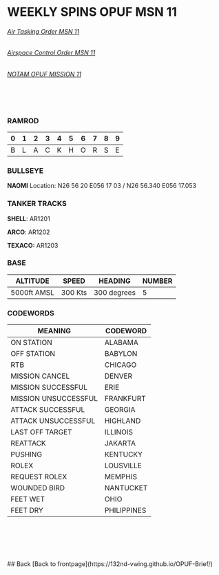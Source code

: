 # WEEKLY SPINS OPUF MSN 11

                  
###### [Air Tasking Order MSN 11](/OPUF-Brief/Docs/ATO/ATO_11.html) 
###### [Airspace Control Order MSN 11](/OPUF-Brief/Docs/ACO/ACO_10.html) 
###### [NOTAM OPUF MISSION 11](/OPUF-Brief/Docs/NOTAM/NOTAM_11.html)
<br>
<br>

### RAMROD

| 0 | 1 | 2 | 3 | 4 | 5 | 6 | 7 | 8 | 9 |
| - | - | - | - | - | - | - | - | - | - |
| B | L | A | C | K | H | O | R | S | E |


### BULLSEYE

**NAOMI** Location: N26 56 20 E056 17 03  / N26 56.340 E056 17.053


### TANKER TRACKS
**SHELL**: AR1201 <br>

**ARCO**: AR1202 <br>

**TEXACO:** AR1203 <br>



### BASE

| ALTITUDE | SPEED | HEADING | NUMBER| 
| -------- | ----- | ------- | ----- | 
| 5000ft AMSL | 300 Kts | 300 degrees | 5 |

### CODEWORDS

| MEANING | CODEWORD | 
| ------- | -------- | 
| ON STATION | ALABAMA | 
| OFF STATION | BABYLON |
| RTB | CHICAGO |
| MISSION CANCEL | DENVER |
| MISSION SUCCESSFUL| ERIE |
| MISSION UNSUCCESSFUL| FRANKFURT |
| ATTACK SUCCESSFUL | GEORGIA |
| ATTACK UNSUCCESSFUL | HIGHLAND |
| LAST OFF TARGET| ILLINOIS |
| REATTACK | JAKARTA |
| PUSHING | KENTUCKY |
| ROLEX | LOUSVILLE |
| REQUEST ROLEX| MEMPHIS|
| WOUNDED BIRD | NANTUCKET |
| FEET WET | OHIO |
| FEET DRY | PHILIPPINES |




<br>
<br>
<br>
<br>
<br>
## Back
[Back to frontpage](https://132nd-vwing.github.io/OPUF-Brief/)